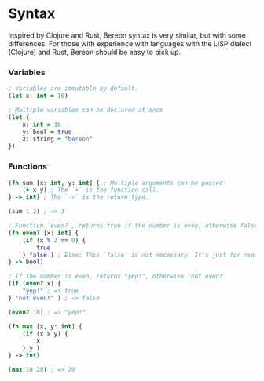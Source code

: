 # Syntax

Inspired by Clojure and Rust, Bereon syntax is very similar, but with some differences. 
For those with experience with languages with the LISP dialect (Clojure) and Rust, Bereon should be easy to pick up.

### Variables

```clojure
; Variables are immutable by default.
(let x: int = 10)

; Multiple variables can be declared at once
(let {
    x: int = 10
    y: bool = true
    z: string = "bereon"
})
```

### Functions

```clojure
(fn sum [x: int, y: int] { ; Multiple arguments can be passed
    (+ x y) ; The `+` is the function call.
} -> int) ; The `->` is the return type.

(sum 1 2) ; => 3
```


```clojure
; Function `even?`, returns true if the number is even, otherwise false
(fn even? [x: int] {
    (if (x % 2 == 0) {
        true
    } false ) ; Else: This `false` is not necessary. It's just for readability
} -> bool)

; If the number is even, returns "yep!", otherwise "not even!"
(if (even? x) { 
    "yep!" ; => true
} "not even!" ) ; => false

(even? 10) ; => "yep!"
```

```clojure
(fn max [x, y: int] {
    (if (x > y) {
        x
    } y )
} -> int)

(max 10 20) ; => 20
```

